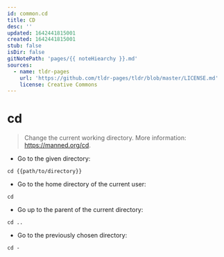 ```yaml
---
id: common.cd
title: CD
desc: ''
updated: 1642441815001
created: 1642441815001
stub: false
isDir: false
gitNotePath: 'pages/{{ noteHiearchy }}.md'
sources:
  - name: tldr-pages
    url: 'https://github.com/tldr-pages/tldr/blob/master/LICENSE.md'
    license: Creative Commons
---
```

# cd

> Change the current working directory.
> More information: <https://manned.org/cd>.

- Go to the given directory:

`cd {{path/to/directory}}`

- Go to the home directory of the current user:

`cd`

- Go up to the parent of the current directory:

`cd ..`

- Go to the previously chosen directory:

`cd -`

